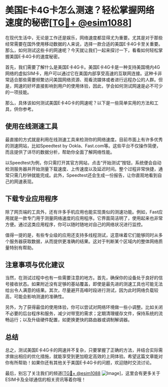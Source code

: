# 美国E卡4G卡怎么测速？轻松掌握网络速度的秘密[[TG💪+ @esim1088](https://t.me/s/esim1088)]

在现代生活中，无论是工作还是娱乐，网络速度都显得尤为重要。尤其是对于那些经常需要在国外使用移动数据的人来说，选择一款合适的美国E卡4G卡至关重要。那么，如何测试这些卡的网速呢？今天就让我们一起来探讨一下，看看如何轻松掌握美国E卡4G卡的速度秘密。

首先，我们需要了解什么是美国E卡4G卡。美国E卡4G卡是一种支持美国境内4G网络的虚拟SIM卡，用户可以通过它在美国内部享受高速的互联网连接。这种卡非常适合那些需要频繁访问美国网络资源、观看流媒体或者进行远程办公的人群。但是，网速的好坏直接影响到用户的使用体验，因此，学会如何测试网速是必不可少的一项技能。

那么，具体该如何测试美国E卡4G卡的网速呢？以下是一些简单实用的方法和工具，供你参考。

## 使用在线测速工具

最直接的方式就是利用在线测速工具来检测你的网络速度。目前市面上有许多优秀的测速网站，比如Speedtest by Ookla、Fast.com等。这些平台不仅操作简便，而且提供了详尽的数据分析，帮助你全面了解网络性能。

以Speedtest为例，你只需打开其官方网站，点击“开始测试”按钮，系统便会自动检测服务器并开始测量下载速度、上传速度以及延迟时间。整个过程非常快捷，通常只需几秒钟就能完成。此外，Speedtest还会生成一份报告，让你直观地看到自己的网速表现。

## 下载专业应用程序

除了网页端的工具外，还有许多手机应用也能实现类似的测速功能。例如，Fast应用就是一款专门用于测量网络速度的应用程序。它界面简洁明了，使用起来也非常方便。通过这类应用程序，你可以随时随地对自己的网络状况进行监控。

值得一提的是，有些专业级的应用还支持多线程测试，这意味着它们能够同时从多个服务器获取数据，从而提供更准确的结果。这对于判断某个区域内的整体网络质量特别有帮助。

## 注意事项与优化建议

当然，在测试过程中也有一些需要注意的地方。首先，确保你的设备处于良好的信号接收状态。如果附近没有足够的基站覆盖，即使是最先进的测速工具也可能无法给出令人满意的结果。其次，尽量避开高峰时段进行测试，因为此时网络负载较高，可能会影响测速的准确性。

另外，为了获得最佳的使用体验，你可以尝试对网络环境做一些小调整。比如关闭不必要的后台程序和服务，减少对带宽的需求；定期清理缓存文件，保持系统的流畅运行；以及升级硬件配置，如更换更快的路由器或调制解调器。

## 总结

总之，测试美国E卡4G卡的网速并不复杂，只要掌握了正确的方法，并结合实际需求做出相应的优化措施，就能享受到更加稳定高效的上网体验。希望这篇文章能对你有所帮助！如果你还有其他关于美国E卡4G卡的问题，欢迎随时交流讨论。

最后，别忘了关注我们的频道[[TG💪+ @esim1088](https://t.me/s/esim1088) ![Image](https://i.postimg.cc/4NQfJmqS/Snipaste-2025-05-13-00-14-12.png)]，这里会有更多关于ESIM卡及全球通信的相关资讯等着你哦！